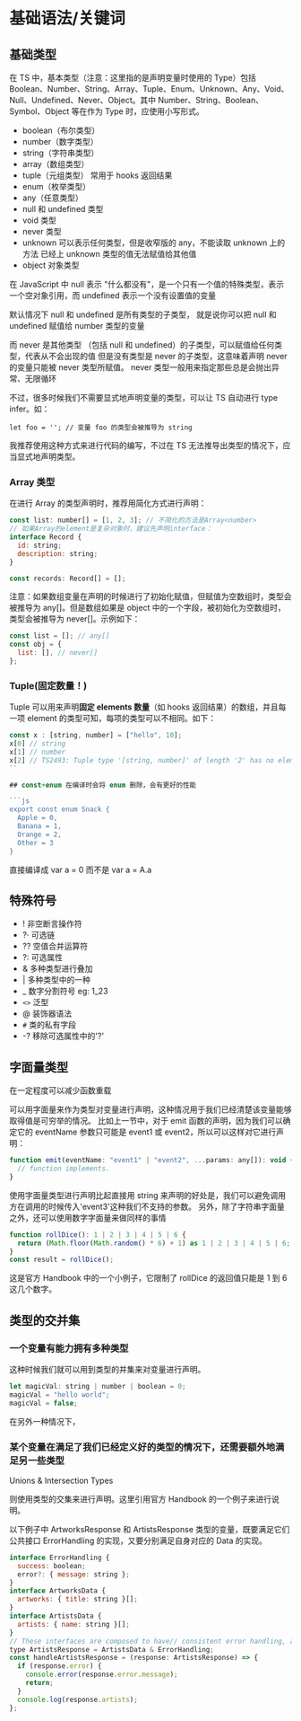 # 基础语法/关键词

## 基础类型

在 TS 中，基本类型（注意：这里指的是声明变量时使用的 Type）包括 Boolean、Number、String、Array、Tuple、Enum、Unknown、Any、Void、Null、Undefined、Never、Object。其中 Number、String、Boolean、Symbol、Object 等在作为 Type 时，应使用小写形式。

- boolean（布尔类型）
- number（数字类型）
- string（字符串类型）
- array（数组类型）
- tuple（元组类型）
  常用于 hooks 返回结果
- enum（枚举类型）
- any（任意类型）
- null 和 undefined 类型
- void 类型
- never 类型
- unknown
  可以表示任何类型，但是收窄版的 any，不能读取 unknown 上的方法
  已经上 unknown 类型的值无法赋值给其他值
- object 对象类型

在 JavaScript 中 null 表示 "什么都没有"，是一个只有一个值的特殊类型，表示一个空对象引用，而 undefined 表示一个没有设置值的变量

默认情况下 null 和 undefined 是所有类型的子类型， 就是说你可以把 null 和 undefined 赋值给 number 类型的变量

而 never 是其他类型 （包括 null 和 undefined）的子类型，可以赋值给任何类型，代表从不会出现的值
但是没有类型是 never 的子类型，这意味着声明 never 的变量只能被 never 类型所赋值。
never 类型一般用来指定那些总是会抛出异常、无限循环

不过，很多时候我们不需要显式地声明变量的类型，可以让 TS 自动进行 type infer。如：

```
let foo = ''; // 变量 foo 的类型会被推导为 string
```

我推荐使用这种方式来进行代码的编写，不过在 TS 无法推导出类型的情况下，应当显式地声明类型。

### Array 类型

在进行 Array 的类型声明时，推荐用简化方式进行声明：

```js
const list: number[] = [1, 2, 3]; // 不简化的方法是Array<number>
// 如果Array的element是复杂对象时，建议先声明interface：
interface Record {
  id: string;
  description: string;
}

const records: Record[] = [];
```

注意：如果数组变量在声明的时候进行了初始化赋值，但赋值为空数组时，类型会被推导为 any[]。但是数组如果是 object 中的一个字段，被初始化为空数组时，类型会被推导为 never[]。示例如下：

```js
const list = []; // any[]
const obj = {
  list: [], // never[]
};
```

### Tuple(固定数量！)

Tuple 可以用来声明**固定 elements 数量**（如 hooks 返回结果）的数组，并且每一项 element 的类型可知，每项的类型可以不相同。如下：

````js
const x : [string, number] = ["hello", 10];
x[0] // string
x[1] // number
x[2] // TS2493: Tuple type '[string, number]' of length '2' has no element at index '2'.
``

## const+enum 在编译时会将 enum 删除，会有更好的性能

```js
export const enum Snack {
  Apple = 0,
  Banana = 1,
  Orange = 2,
  Other = 3
}
````

直接编译成 var a = 0 而不是 var a = A.a

## 特殊符号

- ! 非空断言操作符
- ?· 可选链
- ?? 空值合并运算符
- ?: 可选属性
- & 多种类型进行叠加
- | 多种类型中的一种
- \_ 数字分割符号 eg: 1_23
- `<>` 泛型
- @ 装饰器语法
- `#` 类的私有字段
- -? 移除可选属性中的'?'

## 字面量类型

在一定程度可以减少函数重载

可以用字面量来作为类型对变量进行声明，这种情况用于我们已经清楚该变量能够取得值是可穷举的情况。
比如上一节中，对于 emit 函数的声明，因为我们可以确定它的 eventName 参数只可能是 event1 或 event2，所以可以这样对它进行声明：

```js
function emit(eventName: "event1" | "event2", ...params: any[]): void {
  // function implements.
}
```

使用字面量类型进行声明比起直接用 string 来声明的好处是，我们可以避免调用方在调用的时候传入'event3'这种我们不支持的参数。
另外，除了字符串字面量之外，还可以使用数字字面量来做同样的事情

```js
function rollDice(): 1 | 2 | 3 | 4 | 5 | 6 {
  return (Math.floor(Math.random() * 6) + 1) as 1 | 2 | 3 | 4 | 5 | 6;
}
const result = rollDice();

```

这是官方 Handbook 中的一个小例子，它限制了 rollDice 的返回值只能是 1 到 6 这几个数字。

## 类型的交并集

### 一个变量有能力拥有多种类型

这种时候我们就可以用到类型的并集来对变量进行声明。

```js
let magicVal: string | number | boolean = 0;
magicVal = "hello world";
magicVal = false;
```

在另外一种情况下，

### 某个变量在满足了我们已经定义好的类型的情况下，还需要额外地满足另一些类型

Unions & Intersection Types

则使用类型的交集来进行声明。这里引用官方 Handbook 的一个例子来进行说明。

以下例子中 ArtworksResponse 和 ArtistsResponse 类型的变量，既要满足它们公共接口 ErrorHandling 的实现，又要分别满足自身对应的 Data 的实现。

```js
interface ErrorHandling {
  success: boolean;
  error?: { message: string };
}
interface ArtworksData {
  artworks: { title: string }[];
}
interface ArtistsData {
  artists: { name: string }[];
}
// These interfaces are composed to have// consistent error handling, and their own data.type ArtworksResponse = ArtworksData & ErrorHandling;
type ArtistsResponse = ArtistsData & ErrorHandling;
const handleArtistsResponse = (response: ArtistsResponse) => {
  if (response.error) {
    console.error(response.error.message);
    return;
  }
  console.log(response.artists);
};
```
